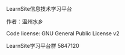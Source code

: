 LearnSite信息技术学习平台

作者：温州水乡

Code license: GNU General Public License v2  

LearnSite学习平台群 5847120  
